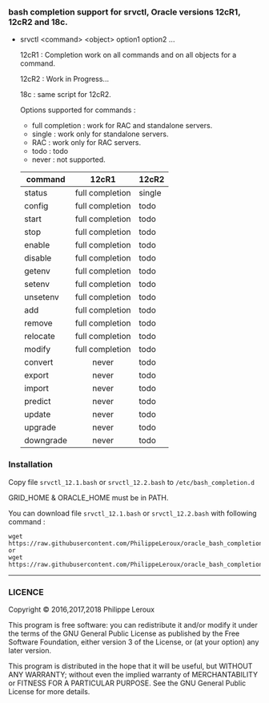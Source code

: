 ### bash completion support for srvctl, Oracle versions 12cR1, 12cR2 and 18c.

* srvctl \<command\> \<object\> option1 option2 ...

	12cR1 : Completion work on all commands and on all objects for a command.

	12cR2 : Work in Progress...

	18c   : same script for 12cR2.

	Options supported for commands :

	* full completion	: work for RAC and standalone servers.
	* single			: work only for standalone servers.
	* RAC				: work only for RAC servers.
	* todo				: todo
	* never				: not supported.

	command			|	12cR1				| 12cR2
	----------------|:---------------------:|-----------
	status			|	full completion		| single
	config			|	full completion		| todo
	start			|	full completion		| todo
	stop			|	full completion		| todo
	enable			|	full completion		| todo
	disable			|	full completion		| todo
	getenv          |   full completion     | todo
	setenv          |   full completion     | todo
	unsetenv        |   full completion     | todo
	add			    |   full completion     | todo
	remove          |   full completion     | todo
	relocate        |   full completion     | todo
	modify          |   full completion     | todo
	convert			|	never				| todo
	export			|	never				| todo
	import			|	never				| todo
	predict			|	never				| todo
	update			|	never				| todo
	upgrade			|	never				| todo
	downgrade		|	never				| todo

### Installation
Copy file `srvctl_12.1.bash` or `srvctl_12.2.bash` to `/etc/bash_completion.d`

GRID_HOME & ORACLE_HOME must be in PATH.

You can download file `srvctl_12.1.bash` or `srvctl_12.2.bash` with following command :
```
wget https://raw.githubusercontent.com/PhilippeLeroux/oracle_bash_completion/master/srvctl_12.1.bash
or
wget https://raw.githubusercontent.com/PhilippeLeroux/oracle_bash_completion/master/srvctl_12.2.bash
```

--------------------------------------------------------------------------------

### LICENCE

Copyright © 2016,2017,2018 Philippe Leroux

This program is free software: you can redistribute it and/or modify
it under the terms of the GNU General Public License as published by
the Free Software Foundation, either version 3 of the License, or
(at your option) any later version.

This program is distributed in the hope that it will be useful,
but WITHOUT ANY WARRANTY; without even the implied warranty of
MERCHANTABILITY or FITNESS FOR A PARTICULAR PURPOSE.  See the
GNU General Public License for more details.
